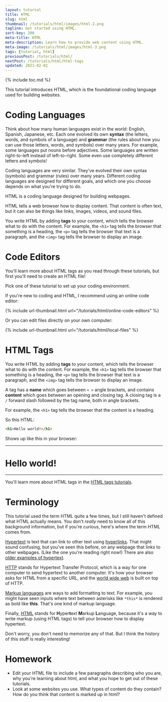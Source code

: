 ```yaml
---
layout: tutorial
title: HTML
slug: html
thumbnail: /tutorials/html/images/html-2.png
tagline: Get started using HTML.
sort-key: 200
meta-title: HTML
meta-description: Learn how to provide web content using HTML.
meta-image: /tutorials/html/images/html-3.png
tags: [tutorial, html]
previousPost: /tutorials/html/
nextPost: /tutorials/html/html-tags
updated: 2021-02-02
---
```


{% include toc.md %}

This tutorial introduces HTML, which is the foundational coding language used for building websites.

# Coding Languages

Think about how many human languages exist in the world: English, Spanish, Japanese, etc. Each one evolved its own **syntax** (the letters, words, and symbols of a language) and **grammar** (the rules about how you can use those letters, words, and symbols) over many years. For example, some languages put nouns before adjectives. Some languages are written right-to-left instead of left-to-right. Some even use completely different letters and symbols!

Coding languages are very similar. They've evolved their own syntax (symbols) and grammar (rules) over many years. Different coding languages are designed for different goals, and which one you choose depends on what you're trying to do.

HTML is a coding language designed for building webpages.

HTML tells a web browser how to display content. That content is often text, but it can also be things like links, images, videos, and sound files.

You write HTML by adding **tags** to your content, which tells the browser what to do with the content. For example, the `<h1>` tag tells the browser that something is a heading, the `<p>` tag tells the browser that text is a paragraph, and the `<img>` tag tells the browser to display an image.

# Code Editors

You'll learn more about HTML tags as you read through these tutorials, but first you'll need to create an HTML file!

Pick one of these tutorial to set up your coding environment.

If you're new to coding and HTML, I recommend using an online code editor:

{% include url-thumbnail.html url="/tutorials/html/online-code-editors" %}

Or you can edit files directly on your own computer:

{% include url-thumbnail.html url="/tutorials/html/local-files" %}

# HTML Tags

You write HTML by adding **tags** to your content, which tells the browser what to do with the content. For example, the `<h1>` tag tells the browser that something is a heading, the `<p>` tag tells the browser that text is a paragraph, and the `<img>` tag tells the browser to display an image.

A tag has a **name** which goes between `< >` angle brackets, and contains **content** which goes between an opening and closing tag. A closing tag is a `/` forward slash followed by the tag name, both in angle brackets.

For example, the `<h1>` tag tells the browser that the content is a heading.

So this HTML:

```html
<h1>Hello world!</h1>
```

Shows up like this in your browser:

<hr/>
<h1>Hello world!</h1>
<hr/>

You'll learn more about HTML tags in the [HTML tags tutorials](/tutorials/html/html-tags).

# Terminology

This tutorial used the term HTML quite a few times, but I still haven't defined what HTML actually means. You don't _really_ need to know all of this background information, but if you're curious, here's where the term HTML comes from.

[Hypertext](https://en.wikipedia.org/wiki/Hypertext) is text that can link to other text using [hyperlinks](https://en.wikipedia.org/wiki/Hyperlink). That might sound confusing, but you've seen this before, on any webpage that links to other webpages. (Like the one you're reading right now!) There are also [older examples of hypertext](https://en.wikipedia.org/wiki/History_of_hypertext).

[HTTP](https://en.wikipedia.org/wiki/Hypertext_Transfer_Protocol) stands for Hypertext Transfer Protocol, which is a way for one computer to send hypertext to another computer. It's how your browser asks for HTML from a specific URL, and the [world wide web](https://en.wikipedia.org/wiki/World_Wide_Web) is built on top of HTTP.

[Markup languages](https://en.wikipedia.org/wiki/Markup_language) are ways to add formatting to text. For example, you might have seen inputs where text between asterisks like `*this*` is rendered as bold like **this**. That's one kind of markup language.

Finally, [HTML](https://en.wikipedia.org/wiki/HTML) stands for **H**yper**t**ext **M**arkup **L**anguage, because it's a way to write markup (using HTML tags) to tell your browser how to display hypertext.

Don't worry, you don't need to memorize any of that. But I think the history of this stuff is really interesting!

# Homework

- Edit your HTML file to include a few paragraphs describing who you are, why you're learning about html, and what you hope to get out of these tutorials.
- Look at some websites you use. What types of content do they contain? How do you think that content is marked up in html?
